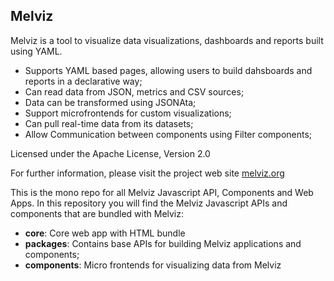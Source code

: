 Melviz
--

Melviz is a tool to visualize data visualizations, dashboards and reports built using YAML.

* Supports YAML based pages, allowing users to build dahsboards and reports in a declarative way;
* Can read data from JSON, metrics and CSV sources;
* Data can be transformed using JSONAta;
* Support microfrontends for custom visualizations;
* Can pull real-time data from its datasets;
* Allow Communication between components using Filter components;

Licensed under the Apache License, Version 2.0

For further information, please visit the project web site <a href="http://melviz.org" target="_blank">melviz.org</a>

This is the mono repo for all Melviz Javascript API, Components and Web Apps. In this repository you will find the Melviz Javascript APIs and components that are bundled with Melviz:

* **core**: Core web app with HTML bundle
* **packages**: Contains base APIs for building Melviz applications and components;
* **components**: Micro frontends for visualizing data from Melviz
